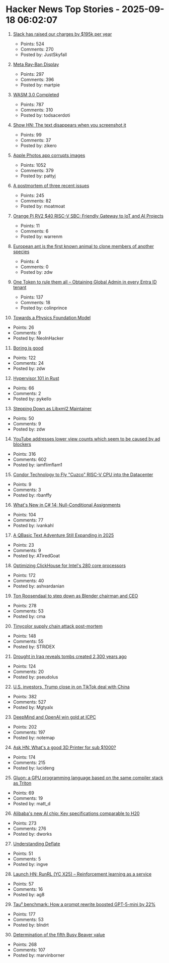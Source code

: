 # Hacker News Top Stories - 2025-09-18 06:02:07

1. [Slack has raised our charges by $195k per year](https://skyfall.dev/posts/slack)
   - Points: 524
   - Comments: 270
   - Posted by: JustSkyfall

2. [Meta Ray-Ban Display](https://www.meta.com/blog/meta-ray-ban-display-ai-glasses-connect-2025/)
   - Points: 297
   - Comments: 396
   - Posted by: martpie

3. [WASM 3.0 Completed](https://webassembly.org/news/2025-09-17-wasm-3.0/)
   - Points: 787
   - Comments: 310
   - Posted by: todsacerdoti

4. [Show HN: The text disappears when you screenshot it](https://unscreenshottable.vercel.app/?text=Hello)
   - Points: 99
   - Comments: 37
   - Posted by: zikero

5. [Apple Photos app corrupts images](https://tenderlovemaking.com/2025/09/17/apple-photos-app-corrupts-images/)
   - Points: 1052
   - Comments: 379
   - Posted by: pattyj

6. [A postmortem of three recent issues](https://www.anthropic.com/engineering/a-postmortem-of-three-recent-issues)
   - Points: 245
   - Comments: 82
   - Posted by: moatmoat

7. [Orange Pi RV2 $40 RISC-V SBC: Friendly Gateway to IoT and AI Projects](https://riscv.org/ecosystem-news/2025/09/orange-pi-rv2-40-risc-v-sbc-friendly-gateway-to-iot-and-ai-projects/)
   - Points: 11
   - Comments: 6
   - Posted by: warrenm

8. [European ant is the first known animal to clone members of another species](https://www.livescience.com/animals/ants/almost-like-science-fiction-european-ant-is-the-first-known-animal-to-clone-members-of-another-species)
   - Points: 4
   - Comments: 0
   - Posted by: zdw

9. [One Token to rule them all – Obtaining Global Admin in every Entra ID tenant](https://dirkjanm.io/obtaining-global-admin-in-every-entra-id-tenant-with-actor-tokens/)
   - Points: 137
   - Comments: 18
   - Posted by: colinprince

10. [Towards a Physics Foundation Model](https://arxiv.org/abs/2509.13805)
   - Points: 26
   - Comments: 9
   - Posted by: NeoInHacker

11. [Boring is good](https://jenson.org/boring/)
   - Points: 122
   - Comments: 24
   - Posted by: zdw

12. [Hypervisor 101 in Rust](https://tandasat.github.io/Hypervisor-101-in-Rust/)
   - Points: 66
   - Comments: 2
   - Posted by: pykello

13. [Stepping Down as Libxml2 Maintainer](https://discourse.gnome.org/t/stepping-down-as-libxml2-maintainer/31398)
   - Points: 50
   - Comments: 9
   - Posted by: zdw

14. [YouTube addresses lower view counts which seem to be caused by ad blockers](https://9to5google.com/2025/09/16/youtube-lower-view-counts-ad-blockers/)
   - Points: 316
   - Comments: 602
   - Posted by: iamflimflam1

15. [Condor Technology to Fly "Cuzco" RISC-V CPU into the Datacenter](https://www.nextplatform.com/2025/09/15/condor-technology-to-fly-cuzco-risc-v-cpu-into-the-datacenter/)
   - Points: 9
   - Comments: 3
   - Posted by: rbanffy

16. [What's New in C# 14: Null-Conditional Assignments](https://blog.ivankahl.com/csharp-14-null-conditional-assignments/)
   - Points: 104
   - Comments: 77
   - Posted by: ivankahl

17. [A QBasic Text Adventure Still Expanding in 2025](https://the-ventureweaver.itch.io/)
   - Points: 23
   - Comments: 9
   - Posted by: ATiredGoat

18. [Optimizing ClickHouse for Intel's 280 core processors](https://clickhouse.com/blog/optimizing-clickhouse-intel-high-core-count-cpu)
   - Points: 172
   - Comments: 40
   - Posted by: ashvardanian

19. [Ton Roosendaal to step down as Blender chairman and CEO](https://www.cgchannel.com/2025/09/ton-roosendaal-to-step-down-as-blender-chairman-and-ceo/)
   - Points: 278
   - Comments: 53
   - Posted by: cma

20. [Tinycolor supply chain attack post-mortem](https://sigh.dev/posts/ctrl-tinycolor-post-mortem/)
   - Points: 148
   - Comments: 55
   - Posted by: STRiDEX

21. [Drought in Iraq reveals tombs created 2,300 years ago](https://www.smithsonianmag.com/smart-news/severe-droughts-in-iraq-reveals-dozens-of-ancient-tombs-created-2300-years-ago-180987347/)
   - Points: 124
   - Comments: 20
   - Posted by: pseudolus

22. [U.S. investors, Trump close in on TikTok deal with China](https://www.wsj.com/tech/details-emerge-on-u-s-china-tiktok-deal-594e009f)
   - Points: 382
   - Comments: 527
   - Posted by: Mgtyalx

23. [DeepMind and OpenAI win gold at ICPC](https://codeforces.com/blog/entry/146536)
   - Points: 202
   - Comments: 197
   - Posted by: notemap

24. [Ask HN: What's a good 3D Printer for sub $1000?](undefined)
   - Points: 174
   - Comments: 215
   - Posted by: lucideng

25. [Gluon: a GPU programming language based on the same compiler stack as Triton](https://github.com/triton-lang/triton/blob/main/python/tutorials/gluon/01-intro.py)
   - Points: 69
   - Comments: 19
   - Posted by: matt_d

26. [Alibaba's new AI chip: Key specifications comparable to H20](https://news.futunn.com/en/post/62202518/alibaba-s-new-ai-chip-unveiled-key-specifications-comparable-to)
   - Points: 273
   - Comments: 276
   - Posted by: dworks

27. [Understanding Deflate](https://jjrscott.com/to-deflate-or-not/)
   - Points: 51
   - Comments: 5
   - Posted by: ingve

28. [Launch HN: RunRL (YC X25) – Reinforcement learning as a service](https://runrl.com)
   - Points: 57
   - Comments: 16
   - Posted by: ag8

29. [Tau² benchmark: How a prompt rewrite boosted GPT-5-mini by 22%](https://quesma.com/blog/tau2-benchmark-improving-results-smaller-models/)
   - Points: 177
   - Comments: 53
   - Posted by: blndrt

30. [Determination of the fifth Busy Beaver value](https://arxiv.org/abs/2509.12337)
   - Points: 268
   - Comments: 107
   - Posted by: marvinborner

